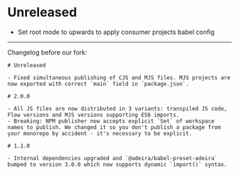 # Unreleased

- Set root mode to upwards to apply consumer projects babel config

---

Changelog before our fork:

```text
# Unreleased

- Fixed simultaneous publishing of CJS and MJS files. MJS projects are now exported with correct `main` field in `package.json`.

# 2.0.0

- All JS files are now distributed in 3 variants: transpiled JS code, Flow versions and MJS versions supporting ES6 imports.
- Breaking: NPM publisher now accepts explicit `Set` of workspace names to publish. We changed it so you don't publish a package from your monorepo by accident - it's necessary to be explicit.

# 1.1.0

- Internal dependencies upgraded and `@adeira/babel-preset-adeira` bumped to version 3.0.0 which now supports dynamic `import()` syntax.
```
